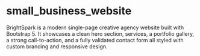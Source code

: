# small_business_website
BrightSpark is a modern single-page creative agency website built with Bootstrap 5. It showcases a clean hero section, services, a portfolio gallery, a strong call-to-action, and a fully validated contact form all styled with custom branding and responsive design.
